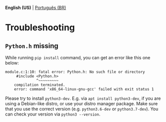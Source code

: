 **English (US)** | [Português (BR)](/docs/TROUBLESHOOTING.md)

# Troubleshooting

## `Python.h` missing

While running `pip install` command, you can get an error like this one below:

```
module.c:1:10: fatal error: Python.h: No such file or directory
     #include <Python.h>
              ^~~~~~~~~~
    compilation terminated.
    error: command 'x86_64-linux-gnu-gcc' failed with exit status 1
```

Please try to install `python3-dev`. E.g. via `apt install python3-dev`, if you are using a Debian-like distro, or use your distro manager package. Make sure that you use the correct version (e.g. `python3.6-dev` or `python3.7-dev`). You can check your version via `python3 --version`.